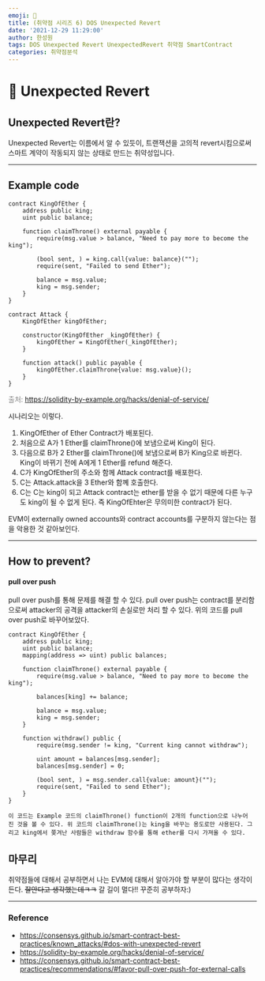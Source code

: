 ```yaml
---
emoji: 🧢
title: (취약점 시리즈 6) DOS Unexpected Revert
date: '2021-12-29 11:29:00'
author: 한성원
tags: DOS Unexpected Revert UnexpectedRevert 취약점 SmartContract
categories: 취약점분석
---
```



# 👋 Unexpected Revert

## Unexpected Revert란?
Unexpected Revert는 이름에서 알 수 있듯이, 트랜잭션을 고의적 revert시킴으로써 스마트 계약이 작동되지 않는 상태로 만드는 취약성입니다.

- - -

## Example code

```solidity
contract KingOfEther {
    address public king;
    uint public balance;

    function claimThrone() external payable {
        require(msg.value > balance, "Need to pay more to become the king");

        (bool sent, ) = king.call{value: balance}("");
        require(sent, "Failed to send Ether");

        balance = msg.value;
        king = msg.sender;
    }
}

contract Attack {
    KingOfEther kingOfEther;

    constructor(KingOfEther _kingOfEther) {
        kingOfEther = KingOfEther(_kingOfEther);
    }

    function attack() public payable {
        kingOfEther.claimThrone{value: msg.value}();
    }
}

```
<span style="color:grey">출처: https://solidity-by-example.org/hacks/denial-of-service/</span> 

시나리오는 이렇다.
1. KingOfEther of Ether Contract가 배포된다.
2. 처음으로 A가 1 Ether를 claimThrone()에 보냄으로써 King이 된다.
2. 다음으로 B가 2 Ether를 claimThrone()에 보냄으로써 B가 King으로 바뀐다. King이 바뀌기 전에 A에게 1 Ether를 refund 해준다.
3. C가 KingOfEther의 주소와 함께 Attack contract를 배포한다.
4. C는 Attack.attack을 3 Ether와 함꼐 호출한다. 
5. C는 C는 king이 되고 Attack contract는 ether를 받을 수 없기 때문에 다른 누구도 king이 될 수 없게 된다. 즉 KingOfEhter은 무의미한 contract가 된다.

EVM이 externally owned accounts와 contract accounts를 구분하지 않는다는 점을 악용한 것 같아보인다. 

- - -

## How to prevent?
#### __pull over push__
pull over push를 통해 문제를 해결 할 수 있다. pull over push는 contract를 분리함으로써 attacker의 공격을 attacker의 손실로만 처리 할 수 있다. 위의 코드를 pull over push로 바꾸어보았다.

```solidity
contract KingOfEther {
    address public king;
    uint public balance;
    mapping(address => uint) public balances;

    function claimThrone() external payable {
        require(msg.value > balance, "Need to pay more to become the king");

        balances[king] += balance;

        balance = msg.value;
        king = msg.sender;
    }

    function withdraw() public {
        require(msg.sender != king, "Current king cannot withdraw");

        uint amount = balances[msg.sender];
        balances[msg.sender] = 0;

        (bool sent, ) = msg.sender.call{value: amount}("");
        require(sent, "Failed to send Ether");
    }
}

이 코드는 Example 코드의 claimThrone() function이 2개의 function으로 나누어 진 것을 볼 수 있다. 위 코드의 claimThrone()는 king을 바꾸는 용도로만 사용된다. 그리고 king에서 쫒겨난 사람들은 withdraw 함수를 통해 ether를 다시 가져올 수 있다.

```
## 마무리
취약점들에 대해서 공부하면서 나는 EVM에 대해서 알아가야 할 부분이 많다는 생각이 든다. ~~잘안다고 생각했는데ㅋㅋ~~ 갈 길이 멀다!! 꾸준히 공부하자:)

- - -

### Reference
- https://consensys.github.io/smart-contract-best-practices/known_attacks/#dos-with-unexpected-revert
- https://solidity-by-example.org/hacks/denial-of-service/
- https://consensys.github.io/smart-contract-best-practices/recommendations/#favor-pull-over-push-for-external-calls


```toc

```
